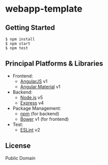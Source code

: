 # webapp-template

## Getting Started

	$ npm install
	$ npm start
	$ npm test

## Principal Platforms & Libraries

* Frontend:
	* [AngularJS](https://angularjs.org/) v1
	* [Angular Material](https://material.angularjs.org/) v1
* Backend:
	* [Node.js](https://nodejs.org/) v5
	* [Express](http://expressjs.com/) v4
* Package Management:
	* [npm](https://www.npmjs.com/) (for backend)
	* [Bower](http://bower.io/) v1 (for frontend)
* Test:
	* [ESLint](http://eslint.org/) v2

## License

Public Domain

<!---
THIS IS AN EXAMPLE:
```
The MIT License (MIT).
Copyright (c) 2016 OdenTools Project.
```
-->
